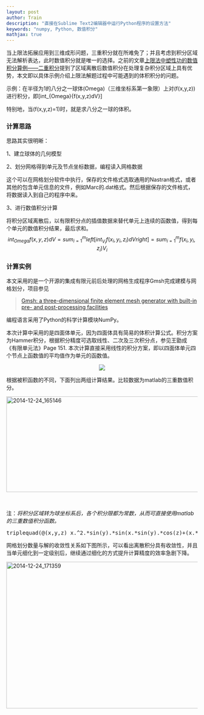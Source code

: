 ```yaml
---
layout: post
author: Train
description: "直接在Sublime Text2编辑器中运行Python程序的设置方法"
keywords: "numpy, Python, 数值积分"
mathjax: true
---
```


当上限法拓展应用到三维成形问题，三重积分就在所难免了；并且考虑到积分区域无法解析表达，此时数值积分就是唯一的选择。之前的文章<a href="http://http://scientia.sinaapp.com/%E4%B8%8A%E9%99%90%E6%B3%95%E4%B8%AD%E5%A1%91%E6%80%A7%E5%8A%9F%E7%9A%84%E6%95%B0%E5%80%BC%E7%A7%AF%E5%88%86%E7%AE%97%E4%BE%8B%E5%88%86%E6%9E%90/" target="_blank">上限法中塑性功的数值积分算例——二重积分</a>提到了区域离散后数值积分在处理复杂积分区域上具有优势，本文即以具体示例介绍上限法解题过程中可能遇到的体积积分的问题。

示例：在半径为1的八分之一球体(Omega)（三维坐标系第一象限）上对(f(x,y,z))进行积分，即[int_{Omega}{f(x,y,z)dV}]

特别地，当(f(x,y,z)=1)时，就是求八分之一球的体积。

<!--more-->
<h3>计算思路</h3>
思路其实很明晰：

1、建立球体的几何模型

2、划分网格得到单元及节点坐标数据，编程读入网格数据

这个可以在网格划分软件中执行，保存的文件格式选取通用的Nastran格式，或者其他的包含单元信息的文件，例如Marc的.dat格式。然后根据保存的文件格式，将数据读入到自己的程序中来。

3、进行数值积分计算

将积分区域离散后，以有限积分点的插值数据来替代单元上连续的函数值，得到每个单元的数值积分结果，最后求和。$$int_{Omega}{f(x,y,z)dV} = sum_{i=1}^m{left[int_{V_i}f(x_i,y_i,z_i)dVright]} = sum_{i=1}^m{f(x_i,y_i,z_i)V_i}$$
<h3>计算实例</h3>
本文采用的是一个开源的集成有限元前后处理的网格生成程序Gmsh完成建模与网格划分，项目参见
<blockquote><a href="http://www.geuz.org/gmsh/" target="_blank">Gmsh: a three-dimensional finite element mesh generator with built-in pre- and post-processing facilities</a></blockquote>
编程语言采用了Python的科学计算模块NumPy。

本次计算中采用的是四面体单元，因为四面体具有简易的体积计算公式。积分方案为Hammer积分，根据积分精度可选取线性、二次及三次积分点，参见王勖成《有限单元法》Page 151. 本次计算直接采用线性的积分方案，即以四面体单元四个节点上函数值的平均值作为单元的函数值。

<div align='center'><img src="{{ "/images/2014-12-24_01.jpg" | prepend: site.baseurl }}"></div>

根据被积函数的不同，下面列出两组计算结果。比较数据为matlab的三重数值积分。

<a href="http://127.0.0.3/wordpress/wp-content/uploads/2014/12/2014-12-24_165146.png"><img class="aligncenter size-full wp-image-817" src="http://127.0.0.3/wordpress/wp-content/uploads/2014/12/2014-12-24_165146.png" alt="2014-12-24_165146" width="630" height="251" /></a>

&nbsp;

注：<em>将积分区域转为球坐标系后，各个积分限都为常数，从而可直接使用matlab的三重数值积分函数。</em>
<pre class="lang:matlab decode:true ">triplequad(@(x,y,z) x.^2.*sin(y).*sin(x.*sin(y).*cos(z)+(x.*sin(y).*sin(z)).^2+(x.*cos(y)).^0.5).^2,0,1,0,pi/2,0,pi/2)</pre>
网格划分数量与解的收敛性关系如下图所示，可以看出离散积分具有收敛性，并且当单元细化到一定级别后，继续通过细化的方式提升计算精度的效率急剧下降。

<a href="http://127.0.0.3/wordpress/wp-content/uploads/2014/12/2014-12-24_171359.png"><img class="aligncenter size-full wp-image-819" src="http://127.0.0.3/wordpress/wp-content/uploads/2014/12/2014-12-24_171359.png" alt="2014-12-24_171359" width="554" height="385" /></a>

&nbsp;

&nbsp;